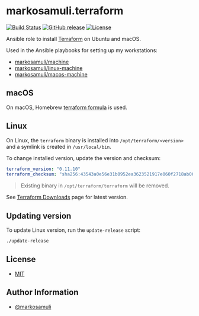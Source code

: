 # markosamuli.terraform

[![Build Status](https://travis-ci.org/markosamuli/ansible-terraform.svg?branch=master)](https://travis-ci.org/markosamuli/ansible-terraform)
[![GitHub release](https://img.shields.io/github/release/markosamuli/ansible-terraform.svg)](https://github.com/markosamuli/ansible-terraform/releases)
[![License](https://img.shields.io/github/license/markosamuli/ansible-terraform.svg)](https://github.com/markosamuli/ansible-terraform/blob/master/LICENSE)

Ansible role to install [Terraform] on Ubuntu and macOS.

Used in the Ansible playbooks for setting up my workstations:

- [markosamuli/machine](https://github.com/markosamuli/machine)
- [markosamuli/linux-machine](https://github.com/markosamuli/linux-machine)
- [markosamuli/macos-machine](https://github.com/markosamuli/macos-machine)

[Terraform]: https://www.hashicorp.com/

## macOS

On macOS, Homebrew [terraform formula] is used.

[terraform formula]: https://formulae.brew.sh/formula/terraform

## Linux

On Linux, the `terraform` binary is installed into `/opt/terraform/<version>`
and a symlink is created in `/usr/local/bin`.

To change installed version, update the version and checksum:

```yaml
terraform_version: "0.11.10"
terraform_checksum: "sha256:43543a0e56e31b0952ea3623521917e060f2718ab06fe2b2d506cfaa14d54527"
```

> Existing binary in `/opt/terraform/terraform` will be removed.

See [Terraform Downloads] page for latest version.

[Terraform Downloads]: https://www.terraform.io/downloads.html

## Updating version

To update Linux version, run the `update-release` script:

```bash
./update-release
```

## License

- [MIT](LICENSE)

## Author Information

- [@markosamuli](https://github.com/markosamuli)

